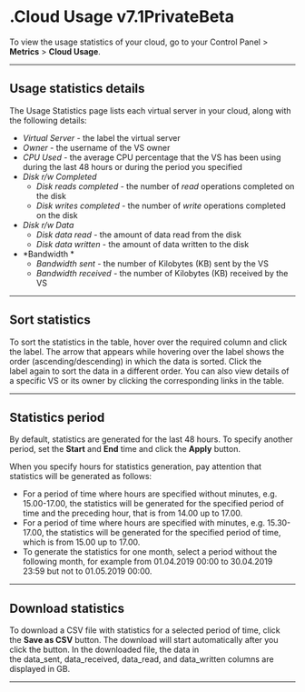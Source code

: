 # .Cloud Usage v7.1PrivateBeta

To view the usage statistics of your cloud, go to your Control Panel &gt; **Metrics** &gt; **Cloud Usage**.  

------------------------------------------------------------------------

## Usage statistics details

The Usage Statistics page lists each virtual server in your cloud, along with the following details:

-   *Virtual Server -* the label the virtual server
-   *Owner* - the username of the VS owner 
-   *CPU Used* - the average CPU percentage that the VS has been using during the last 48 hours or during the period you specified
-   *Disk r/w Completed*
    -   *Disk reads completed* - the number of *read* operations completed on the disk
    -   *Disk writes completed* - the number of *write* operations completed on the disk
-   *Disk r/w Data*
    -   *Disk data read* - the amount of data read from the disk
    -   *Disk data written* - the amount of data written to the disk
-   *Bandwidth *
    -   *Bandwidth sent -* the number of Kilobytes (KB) sent by the VS
    -   *Bandwidth received -* the number of Kilobytes (KB) received by the VS

------------------------------------------------------------------------

## Sort statistics

To sort the statistics in the table, hover over the required column and click the label. The arrow that appears while hovering over the label shows the order (ascending/descending) in which the data is sorted. Click the label again to sort the data in a different order. You can also view details of a specific VS or its owner by clicking the corresponding links in the table. 

------------------------------------------------------------------------

## Statistics period

By default, statistics are generated for the last 48 hours. To specify another period, set the **Start** and **End** time and click the **Apply** button.

When you specify hours for statistics generation, pay attention that statistics will be generated as follows:

-   For a period of time where hours are specified without minutes, e.g. 15.00-17.00, the statistics will be generated for the specified period of time and the preceding hour, that is from 14.00 up to 17.00.
-   For a period of time where hours are specified with minutes, e.g. 15.30-17.00, the statistics will be generated for the specified period of time, which is from 15.00 up to 17.00.
-   To generate the statistics for one month, select a period without the following month, for example from 01.04.2019 00:00 to 30.04.2019 23:59 but not to 01.05.2019 00:00. 

------------------------------------------------------------------------

## Download statistics

To download a CSV file with statistics for a selected period of time, click the **Save as CSV** button. The download will start automatically after you click the button. In the downloaded file, the data in the data\_sent, data\_received, data\_read, and data\_written columns are displayed in GB.

------------------------------------------------------------------------


